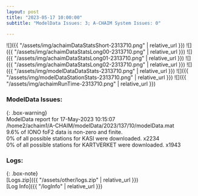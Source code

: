 ```yaml
---
layout: post
title: "2023-05-17 10:00:00"
subtitle: "ModelData Issues: 3; A-CHAIM System Issues: 0"

---
```


![]({{ "/assets/img/achaimDataStatsShort-2313710.png" | relative_url }})
![]({{ "/assets/img/achaimDataStatsLong00-2313710.png" | relative_url }})
![]({{ "/assets/img/achaimDataStatsLong01-2313710.png" | relative_url }})
![]({{ "/assets/img/achaimDataStatsLong02-2313710.png" | relative_url }})
![]({{ "/assets/img/modelDataDataStats-2313710.png" | relative_url }})
![]({{ "/assets/img/modelDataStationStats-2313710.png" | relative_url }})
![]({{ "/assets/img/achaimRunTime-2313710.png" | relative_url }})


### ModelData Issues:  
  
{: .box-warning}  
 ModelData report for 17-May-2023 10:15:07   
 /home2/achaim1/A-CHAIM/modelData/2023/137/10/modelData.mat   
 9.6% of IONO foF2 data is non-zero and finite.   
 0% of all possible stations for KASI were downloaded. x2234   
 0% of all possible stations for KARTVERKET were downloaded. x1943   
  


### Logs:  
  
{: .box-note}  
[Logs.zip]({{ "/assets/other/logs.zip" | relative_url }})  
[Log Info]({{ "/logInfo" | relative_url }})  

